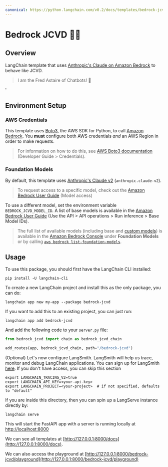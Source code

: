 ```yaml
---
canonical: https://python.langchain.com/v0.2/docs/templates/bedrock-jcvd/
---
```


# Bedrock JCVD 🕺🥋

## Overview

LangChain template that uses [Anthropic's Claude on Amazon Bedrock](https://aws.amazon.com/bedrock/claude/) to behave like JCVD.

> I am the Fred Astaire of Chatbots! 🕺

'

## Environment Setup

### AWS Credentials

This template uses [Boto3](https://boto3.amazonaws.com/v1/documentation/api/latest/index.html), the AWS SDK for Python, to call [Amazon Bedrock](https://aws.amazon.com/bedrock/). You **must** configure both AWS credentials *and* an AWS Region in order to make requests. 

> For information on how to do this, see [AWS Boto3 documentation](https://boto3.amazonaws.com/v1/documentation/api/latest/guide/credentials.html) (Developer Guide > Credentials).

### Foundation Models

By default, this template uses [Anthropic's Claude v2](https://aws.amazon.com/about-aws/whats-new/2023/08/claude-2-foundation-model-anthropic-amazon-bedrock/) (`anthropic.claude-v2`).

> To request access to a specific model, check out the [Amazon Bedrock User Guide](https://docs.aws.amazon.com/bedrock/latest/userguide/model-access.html) (Model access)

To use a different model, set the environment variable `BEDROCK_JCVD_MODEL_ID`. A list of base models is available in the [Amazon Bedrock User Guide](https://docs.aws.amazon.com/bedrock/latest/userguide/model-ids-arns.html) (Use the API > API operations > Run inference > Base Model IDs).

> The full list of available models (including base and [custom models](https://docs.aws.amazon.com/bedrock/latest/userguide/custom-models.html)) is available in the [Amazon Bedrock Console](https://docs.aws.amazon.com/bedrock/latest/userguide/using-console.html) under **Foundation Models** or by calling [`aws bedrock list-foundation-models`](https://docs.aws.amazon.com/cli/latest/reference/bedrock/list-foundation-models.html).

## Usage

To use this package, you should first have the LangChain CLI installed:

```shell
pip install -U langchain-cli
```

To create a new LangChain project and install this as the only package, you can do:

```shell
langchain app new my-app --package bedrock-jcvd
```

If you want to add this to an existing project, you can just run:

```shell
langchain app add bedrock-jcvd
```

And add the following code to your `server.py` file:
```python
from bedrock_jcvd import chain as bedrock_jcvd_chain

add_routes(app, bedrock_jcvd_chain, path="/bedrock-jcvd")
```

(Optional) Let's now configure LangSmith. 
LangSmith will help us trace, monitor and debug LangChain applications. 
You can sign up for LangSmith [here](https://smith.langchain.com/). 
If you don't have access, you can skip this section


```shell
export LANGCHAIN_TRACING_V2=true
export LANGCHAIN_API_KEY=<your-api-key>
export LANGCHAIN_PROJECT=<your-project>  # if not specified, defaults to "default"
```

If you are inside this directory, then you can spin up a LangServe instance directly by:

```shell
langchain serve
```

This will start the FastAPI app with a server is running locally at 
[http://localhost:8000](http://localhost:8000)

We can see all templates at [http://127.0.0.1:8000/docs](http://127.0.0.1:8000/docs).

We can also access the playground at [http://127.0.0.1:8000/bedrock-jcvd/playground](http://127.0.0.1:8000/bedrock-jcvd/playground)
